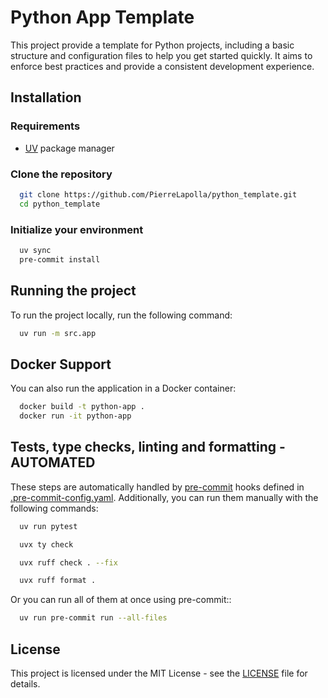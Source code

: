 # Python App Template

This project provide a template for Python projects, including a basic structure and configuration files to help you get started quickly.
It aims to enforce best practices and provide a consistent development experience.

## Installation

### Requirements

- [UV](https://docs.astral.sh/uv/) package manager

### Clone the repository

```bash
  git clone https://github.com/PierreLapolla/python_template.git
  cd python_template
```

### Initialize your environment

```bash
  uv sync
  pre-commit install
```

## Running the project

To run the project locally, run the following command:

```bash
  uv run -m src.app
```

## Docker Support

You can also run the application in a Docker container:

```bash
  docker build -t python-app .
  docker run -it python-app
```

## Tests, type checks, linting and formatting - AUTOMATED

These steps are automatically handled by [pre-commit](https://pre-commit.com/) hooks defined
in [.pre-commit-config.yaml](.pre-commit-config.yaml).
Additionally, you can run them manually with the following commands:

```bash
  uv run pytest
```

```bash
  uvx ty check
```

```bash
  uvx ruff check . --fix
```

```bash
  uvx ruff format .
```

Or you can run all of them at once using pre-commit::

```bash
  uv run pre-commit run --all-files
```

## License

This project is licensed under the MIT License - see the [LICENSE](LICENSE) file for details.
